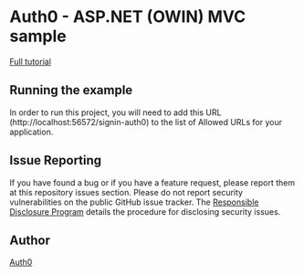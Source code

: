 ﻿# Auth0 - ASP.NET (OWIN) MVC sample

[Full tutorial](https://auth0.com/docs/quickstart/webapp/aspnet-owin)

## Running the example

In order to run this project, you will need to add this URL (http://localhost:56572/signin-auth0) to the list of Allowed URLs for your application. 

## Issue Reporting

If you have found a bug or if you have a feature request, please report them at this repository issues section. Please do not report security vulnerabilities on the public GitHub issue tracker. The [Responsible Disclosure Program](https://auth0.com/whitehat) details the procedure for disclosing security issues.

## Author

[Auth0](auth0.com)
